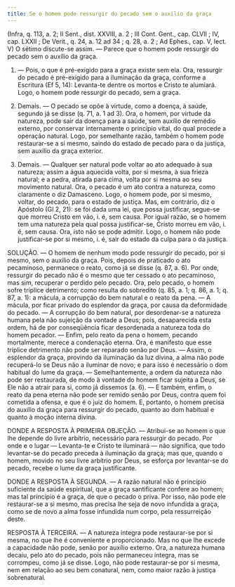 ```yaml
---
title: Se o homem pode ressurgir do pecado sem o auxílio da graça
---
```


(Infra, q. 113, a. 2; II Sent., dist. XXVIII, a. 2 ; III Cont. Gent., cap. CLVII ; IV, cap. LXXII ; De Verit., q. 24, a. 12 ad 34 ; q. 28, a. 2 ; Ad Ephes., cap. V, lect. V)
  O sétimo discute-se assim. — Parece que o homem pode ressurgir do pecado sem o auxílio da graça.  

1. — Pois, o que é pré-exigido para a graça existe sem ela. Ora, ressurgir do pecado é pré-exigido para a iluminação da graça, conforme a Escritura (Ef 5, 14): Levanta-te dentre os mortos e Cristo te alumiará. Logo, o homem pode ressurgir do pecado, sem a graça.  

2. Demais. — O pecado se opõe à virtude, como a doença, à saúde, segundo já se disse (q. 71, a. 1 ad 3). Ora, o homem, por virtude da natureza, pode sair da doença para a saúde, sem auxílio de remédio externo, por conservar internamente o princípio vital, do qual procede a operação natural. Logo, por semelhante razão, também o homem pode restaurar-se a si mesmo, saindo do estado de pecado para o da justiça, sem auxílio da graça exterior.  

3. Demais. — Qualquer ser natural pode voltar ao ato adequado à sua natureza; assim a água aquecida volta, por si mesma, à sua frieza natural; e a pedra, atirada para cima, volta por si mesma ao seu movimento natural. Ora, o pecado é um ato contra a natureza, como claramente o diz Damasceno. Logo, o homem pode, por si mesmo, voltar, do pecado, para o estado de justiça.  Mas, em contrário, diz o Apóstolo (Gl 2, 21): se foi dada uma lei, que possa justificar, segue-se que morreu Cristo em vão, i. é, sem causa. Por igual razão, se o homem tem uma natureza pela qual possa justificar-se, Cristo morreu em vão, i. é, sem causa. Ora, isto não se pode admitir. Logo, o homem não pode justificar-se por si mesmo, i. é, sair do estado da culpa para o da justiça.  

SOLUÇÃO. — O homem de nenhum modo pode ressurgir do pecado, por si mesmo, sem o auxílio da graça. Pois, depois de praticado o ato pecaminoso, permanece o reato, como já se disse (q. 87, a. 6). Por onde, ressurgir do pecado não é o mesmo que ter cessado o ato pecaminoso, mas sim, recuperar o perdido pelo pecado. Ora, pelo pecado, o homem sofre tríplice detrimento; como resulta do sobredito (q. 85, a. 1; q. 86, a. 1; q. 87, a. 1): a mácula, a corrupção do bem natural e o reato da pena. — A mácula, por ficar privado do esplendor da graça, por causa da deformidade do pecado. — A corrupção do bem natural, por desordenar-se a natureza humana pela não sujeição da vontade a Deus; pois, desaparecida esta ordem, há de por conseqüência ficar desordenada a natureza toda do homem pecador. — Enfim, pelo reato da pena o homem, pecando mortalmente, merece a condenação eterna. Ora, é manifesto que esse tríplice detrimento não pode ser reparado senão por Deus. — Assim, o esplendor da graça, provindo da iluminação da luz divina, a alma não pode recuperá-lo se Deus não a iluminar de novo; e para isso é necessário o dom habitual do lume da graça. — Semelhantemente, a ordem da natureza não pode ser restaurada, de modo à vontade do homem ficar sujeita a Deus, se Ele não a atrair para si, como já dissemos (a. 6). — E também, enfim, o reato da pena eterna não pode ser remido senão por Deus, contra quem foi cometida a ofensa, e que é o juiz do homem. E, portanto, o homem precisa do auxílio da graça para ressurgir do pecado, quanto ao dom habitual e quanto à moção interna divina.  

DONDE A RESPOSTA À PRIMEIRA OBJEÇÃO. — Atribui-se ao homem o que lhe depende do livre arbítrio, necessário para ressurgir do pecado. Por onde e o lugar — Levanta-te e Cristo te iluminará — não significa, que todo levantar-se do pecado preceda à iluminação da graça; mas que, quando o homem, movido no seu livre arbítrio por Deus, se esforça por levantar-se do pecado, recebe o lume da graça justificante.  

DONDE A RESPOSTA À SEGUNDA. — A razão natural não é princípio suficiente da saúde espiritual, que a graça santificante confere ao homem; mas tal princípio é a graça, de que o pecado o priva. Por isso, não pode ele restaurar-se a si mesmo, mas precisa lhe seja de novo infundida a graça, como se de novo a alma fosse infundida num corpo, pela ressurreição deste.  

RESPOSTA À TERCEIRA. — A natureza íntegra pode restaurar-se por si mesma, no que lhe é conveniente e proporcionado. Mas no que lhe excede a capacidade não pode, senão por auxílio externo. Ora, a natureza humana decaiu, pelo ato do pecado, pois não permaneceu íntegra, mas se corrompeu, como já se disse. Logo, não pode restaurar-se por si mesma, nem em relação ao seu bem conatural, nem, como maior razão à justiça sobrenatural.
